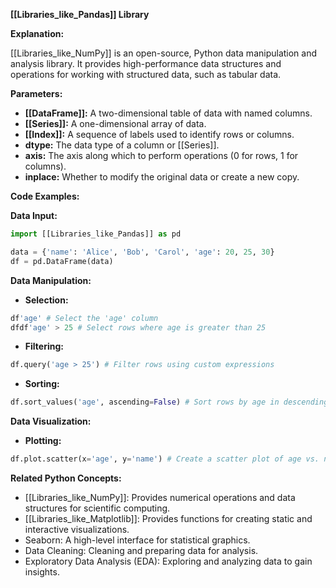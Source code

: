**[[Libraries_like_Pandas]] Library**

**Explanation:**

[[Libraries_like_NumPy]] is an open-source, Python data manipulation and analysis library. It provides high-performance data structures and operations for working with structured data, such as tabular data.

**Parameters:**

* **[[DataFrame]]:** A two-dimensional table of data with named columns.
* **[[Series]]:** A one-dimensional array of data.
* **[[Index]]:** A sequence of labels used to identify rows or columns.
* **dtype:** The data type of a column or [[Series]].
* **axis:** The axis along which to perform operations (0 for rows, 1 for columns).
* **inplace:** Whether to modify the original data or create a new copy.

**Code Examples:**

**Data Input:**

```python
import [[Libraries_like_Pandas]] as pd

data = {'name': 'Alice', 'Bob', 'Carol', 'age': 20, 25, 30}
df = pd.DataFrame(data)
```

**Data Manipulation:**

* **Selection:**
```python
df'age' # Select the 'age' column
dfdf'age' > 25 # Select rows where age is greater than 25
```
* **Filtering:**
```python
df.query('age > 25') # Filter rows using custom expressions
```
* **Sorting:**
```python
df.sort_values('age', ascending=False) # Sort rows by age in descending order
```

**Data Visualization:**

* **Plotting:**
```python
df.plot.scatter(x='age', y='name') # Create a scatter plot of age vs. name
```

**Related Python Concepts:**

* [[Libraries_like_NumPy]]: Provides numerical operations and data structures for scientific computing.
* [[Libraries_like_Matplotlib]]: Provides functions for creating static and interactive visualizations.
* Seaborn: A high-level interface for statistical graphics.
* Data Cleaning: Cleaning and preparing data for analysis.
* Exploratory Data Analysis (EDA): Exploring and analyzing data to gain insights.